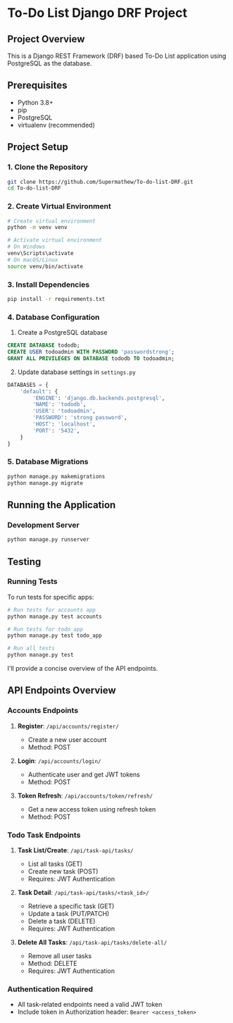 # To-Do List Django DRF Project

## Project Overview
This is a Django REST Framework (DRF) based To-Do List application using PostgreSQL as the database.

## Prerequisites
- Python 3.8+
- pip
- PostgreSQL
- virtualenv (recommended)

## Project Setup

### 1. Clone the Repository
```bash
git clone https://github.com/Supermathew/To-do-list-DRF.git
cd To-do-list-DRF
```

### 2. Create Virtual Environment
```bash
# Create virtual environment
python -m venv venv

# Activate virtual environment
# On Windows
venv\Scripts\activate
# On macOS/Linux
source venv/bin/activate
```

### 3. Install Dependencies
```bash
pip install -r requirements.txt
```

### 4. Database Configuration
1. Create a PostgreSQL database
```sql
CREATE DATABASE tododb;
CREATE USER todoadmin WITH PASSWORD 'passwordstrong';
GRANT ALL PRIVILEGES ON DATABASE tododb TO todoadmin;
```

2. Update database settings in `settings.py`
```python
DATABASES = {
    'default': {
        'ENGINE': 'django.db.backends.postgresql',
        'NAME': 'tododb',
        'USER': 'todoadmin',
        'PASSWORD': 'strong password',
        'HOST': 'localhost',
        'PORT': '5432',
    }
}
```

### 5. Database Migrations
```bash
python manage.py makemigrations
python manage.py migrate
```

## Running the Application

### Development Server
```bash
python manage.py runserver
```

## Testing

### Running Tests
To run tests for specific apps:

```bash
# Run tests for accounts app
python manage.py test accounts

# Run tests for todo_app
python manage.py test todo_app

# Run all tests
python manage.py test
```

I'll provide a concise overview of the API endpoints.

## API Endpoints Overview

### Accounts Endpoints
1. **Register**: `/api/accounts/register/`
   - Create a new user account
   - Method: POST

2. **Login**: `/api/accounts/login/`
   - Authenticate user and get JWT tokens
   - Method: POST

3. **Token Refresh**: `/api/accounts/token/refresh/`
   - Get a new access token using refresh token
   - Method: POST

### Todo Task Endpoints
1. **Task List/Create**: `/api/task-api/tasks/`
   - List all tasks (GET)
   - Create new task (POST)
   - Requires: JWT Authentication

2. **Task Detail**: `/api/task-api/tasks/<task_id>/`
   - Retrieve a specific task (GET)
   - Update a task (PUT/PATCH)
   - Delete a task (DELETE)
   - Requires: JWT Authentication

3. **Delete All Tasks**: `/api/task-api/tasks/delete-all/`
   - Remove all user tasks
   - Method: DELETE
   - Requires: JWT Authentication

### Authentication Required
- All task-related endpoints need a valid JWT token
- Include token in Authorization header: `Bearer <access_token>`
